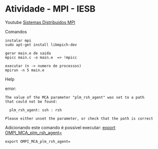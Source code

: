 # Atividade - MPI - IESB

Youtube
[Sistemas Distribuidos MPI](https://www.youtube.com/watch?v=yqPN9Fb57Ho)

Comandos

```
instalar mpi
sudo apt-get install libmpich-dev

gerar main.e de saida
mpicc main.c -o main.e  => !mpicc 

executar (n -> numero de processos)
mpirun -n 5 main.e

````
Help


error: 
```
The value of the MCA parameter "plm_rsh_agent" was set to a path
that could not be found:

  plm_rsh_agent: ssh : rsh

Please either unset the parameter, or check that the path is correct
```

Adicionando este comando é possível executar: [export OMPI_MCA_plm_rsh_agent=](https://github.com/open-mpi/ompi/issues/7330) <br>
```
export OMPI_MCA_plm_rsh_agent=

```
